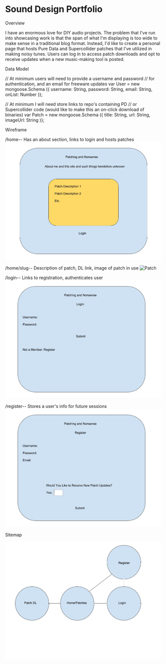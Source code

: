 # Sound Design Portfolio

Overview

I have an enormous love for DIY audio projects. The problem that I've run into showcasing work
is that the span of what I'm displaying is too wide to make sense in a traditional blog format.
Instead, I'd like to create a personal page that hosts Pure Data and Supercollider patches
that I've utilized in making noisy tunes. Users can log in to access patch downloads and 
opt to receive updates when a new music-making tool is posted.


Data Model

// At minimum users will need to provide a username and password
// for authentication, and an email for freeware updates
var User = new mongoose.Schema
({
	username: String,
	password: String,
	email: String,
	onList: Number
)};

// At minimum I will need store links to repo's containing PD
// or Supercollider code (would like to make this an on-click download of binaries)
var Patch = new mongoose.Schema
({
	title: String,
	url: String,
	imageUrl: String
)};

Wireframe

/home-- Has an about section, links to login and hosts patches
![Home](/documentation/Home.jpg?raw=true "Home Page")

/home/slug-- Description of patch, DL link, image of patch in use
![Patch](/documentation/Home/Slug.jpg?raw=true "Patch Page")

/login-- Links to registration, authenticates user
![Login](/documentation/Login.jpg?raw=true "Login Page")

/register-- Stores a user's info for future sessions
![Register](/documentation/Register.jpg?raw=true "Register Page")

Sitemap

![Map](/documentation/SiteMap.jpg?raw=true "Site Map")
